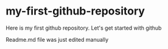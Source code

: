 # my-first-github-repository
Here is my first github repository. Let's get started with github

Readme.md file was just edited manually 
